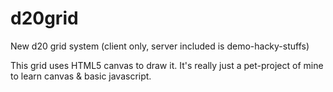 d20grid
=======

New d20 grid system (client only, server included is demo-hacky-stuffs)

This grid uses HTML5 canvas to draw it. It's really just a pet-project of mine to learn canvas & basic javascript.
